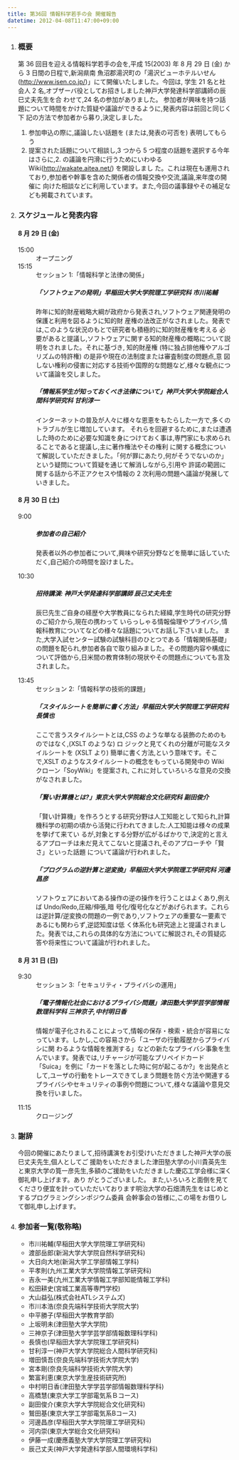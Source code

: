 ```yaml
---
title: 第36回 情報科学若手の会 開催報告
datetime: 2012-04-08T11:47:00+09:00
---
```


<div class="entry_body">

1.  ### 概要

    第 36 回目を迎える情報科学若手の会を,平成 15(2003) 年 8 月 29 日 (金) から 3 日間の日程で,新潟県南 魚沼郡湯沢町の「湯沢ビューホテルいせん (http://www.isen.co.jp/)」にて開催いたしました。今回は, 学生 21 名と社会人 2 名,オブザーバ役としてお招きしました神戸大学発達科学部講師の辰巳丈夫先生を合 わせて,24 名の参加がありました。 参加者が興味を持つ話題について時間をかけた質疑や議論ができるように,発表内容は前回と同じく下 記の方法で参加者から募り,決定しました。

    1.  参加申込の際に,議論したい話題を (または,発表の可否を) 表明してもらう
    2.  提案された話題について相談し,3 つから 5 つ程度の話題を選択する今年はさらに,2\. の議論を円滑に行うためにいわゆる Wiki(http://wakate.aitea.net/) を開設しまし た。これは現在も運用されており,参加者や幹事を含めた関係者の情報交換や交流,議論,来年度の開催に 向けた相談などに利用しています。また,今回の議事録やその補足なども掲載されています。
2.  ### スケジュールと発表内容

    #### 8 月 29 日 (金)

    <dl>

    <dt>15:00</dt>

    <dd>オープニング</dd>

    <dt>15:15</dt>

    <dd>セッション 1:「情報科学と法律の関係」

    ##### 「ソフトウェアの発明」早稲田大学大学院理工学研究科 市川祐輔

    昨年に知的財産戦略大綱が政府から発表され,ソフトウェア関連発明の保護と利用を図るように知的財 産権の法改正がなされました。発表では,このような状況のもとで研究者も積極的に知的財産権を考える 必要があると提議し,ソフトウェアに関する知的財産権の概略について説明をされました。それに基づき, 知的財産権 (特に独占排他権やアルゴリズムの特許権) の是非や現在の法制度または審査制度の問題点,意 図しない権利の侵害に対応する技術や国際的な問題など,様々な観点について議論を交しました。

    ##### 「情報系学生が知っておくべき法律について」神戸大学大学院総合人間科学研究科 甘利淳一

    インターネットの普及が人々に様々な恩恵をもたらした一方で,多くのトラブルが生じ増加しています。 それらを回避するために,または遭遇した時のために必要な知識を身につけておく事は,専門家にも求められることであると提議し,主に著作権法やその権利 に関する概念について解説していただきました。「何が罪にあたり,何がそうでないのか」という疑問について質疑を通じて解消しながら,引用や 許諾の範囲に 関する話から不正アクセスや情報の 2 次利用の問題へ議論が発展していきました。</dd>

    </dl>

    #### 8 月 30 日 (土)

    <dl>

    <dt>9:00</dt>

    <dd>

    ##### 参加者の自己紹介

    発表者以外の参加者について,興味や研究分野などを簡単に話していただく,自己紹介の時間を設けました。

    </dd>

    <dt>10:30</dt>

    <dd>

    ##### 招待講演: 神戸大学発達科学部講師 辰己丈夫先生

    辰巳先生ご自身の経歴や大学教員になられた経緯,学生時代の研究分野のご紹介から,現在の携わって いらっしゃる情報倫理やプライバシ,情報科教育についてなどの様々な話題についてお話し下さいました。 また,大学入試センター試験の試験科目のひとつである「情報関係基礎」の問題を配られ,参加者各自で取り組みました。その問題内容や構成について評価から,日米間の教育体制の現状やその問題点についても言及されました。</dd>

    <dt>13:45</dt>

    <dd>セッション 2:「情報科学の技術的課題」

    ##### 「スタイルシートを簡単に書く方法」早稲田大学大学院理工学研究科 長慎也

    ここで言うスタイルシートとは,CSS のような単なる装飾のためのものではなく,(XSLT のような) ロ ジックと見てくれの分離が可能なスタイルシートを (XSLT より) 簡単に書く方法,という意味です。そこで,XSLT のようなスタイルシートの概念をもっている開発中の Wiki クローン「SoyWiki」を提案され, これに対していろいろな意見の交換がなされました。

    ##### 「賢い計算機とは?」東京大学大学院総合文化研究科 副田俊介

    「賢い計算機」を作ろうとする研究分野は人工知能として知られ,計算機科学の初期の頃から活発に行われてきました.人工知能は様々の成果を挙げて来てい るが,対象とする分野が広がるばかりで,決定的と言えるアプローチは未だ見えてこないと提議され,そのアプローチや「賢さ」といった話題 について議論が行われました。

    ##### 「プログラムの逆計算と逆変換」早稲田大学大学院理工学研究科 河邊昌彦

    ソフトウェアにおいてある操作の逆の操作を行うことはよくあり,例えば Undo/Redo,圧縮/伸張,暗 号化/復号化などがあげられます。これらは逆計算/逆変換の問題の一例であり,ソフトウェアの重要な一要素であるにも関わらず,逆認知度は低 く体系化も研究途上と提議されました。発表では,これらの具体的な方法についてに解説され,その質疑応答や将来性について議論が行われました。</dd>

    </dl>

    #### 8 月 31 日 (日)

    <dl>

    <dt>9:30</dt>

    <dd>セッション 3:「セキュリティ・プライバシの運用」

    ##### 「電子情報化社会におけるプライバシ問題」津田塾大学学芸学部情報数理科学科 三神京子,中村明日香

    情報が電子化されることによって,情報の保存・検索・統合が容易になっています。しかし,この容易さから「ユーザの行動履歴からプライバシに関 わるような情報を推測する」などの新たなプライバシ事象を生んでいます。発表では,リチャージが可能なプリペイドカード 「Suica」を例に「カードを落とした時に何が起こるか?」を出発点として,ユーザの行動をトレースできてしまう問題を防ぐ方法や関連する プライバシやセキュリティの事例や問題について,様々な議論や意見交換を行いました。</dd>

    <dt>11:15</dt>

    <dd>クロージング</dd>

    </dl>

3.  ### 謝辞

    今回の開催にあたりまして,招待講演をお引受けいただきました神戸大学の辰巳丈夫先生,個人としてご 援助をいただきました津田塾大学の小川貴英先生と東京大学の筧一彦先生,多額のご援助をいただきました慶応工学会様に深く御礼申し上げます。あり がとうございました。 また,いろいろと面倒を見てくださり便宜を計っていただいております明治大学の石畑清先生をはじめとするプログラミングシンポジウム委員 会幹事会の皆様に,この場をお借りして御礼申し上げます。

4.  ### 参加者一覧(敬称略)

    *   市川祐輔(早稲田大学大学院理工学研究科)
    *   渡部岳郎(新潟大学大学院自然科学研究科)
    *   大日向大地(新潟大学工学部情報工学科)
    *   平孝則(九州工業大学大学院情報工学研究科)
    *   吉永一美(九州工業大学情報工学部知能情報工学科)
    *   松田耕史(宮城工業高等専門学校)
    *   大山益弘(株式会社ATLシステムズ)
    *   市川本浩(奈良先端科学技術大学院大学)
    *   中平勝子(早稲田大学教育学部)
    *   上坂明未(津田塾大学大学院)
    *   三神京子(津田塾大学学芸学部情報数理科学科)
    *   長慎也(早稲田大学大学院理工学研究科)
    *   甘利淳一(神戸大学大学院総合人間科学研究科)
    *   増田慎吾(奈良先端科学技術大学院大学)
    *   宮本剛(奈良先端科学技術大学院大学)
    *   繁富利恵(東京大学生産技術研究所)
    *   中村明日香(津田塾大学学芸学部情報数理科学科)
    *   高橋慧(東京大学工学部電気系Ｂコース)
    *   副田俊介(東京大学大学院総合文化研究科)
    *   鷲田基(東京大学工学部電気系Bコース)
    *   河邊昌彦(早稲田大学大学院理工学研究科)
    *   河内崇(東京大学総合文化研究科)
    *   伊藤一成(慶應義塾大学大学院理工学研究科)
    *   辰己丈夫(神戸大学発達科学部人間環境科学科)

</div>